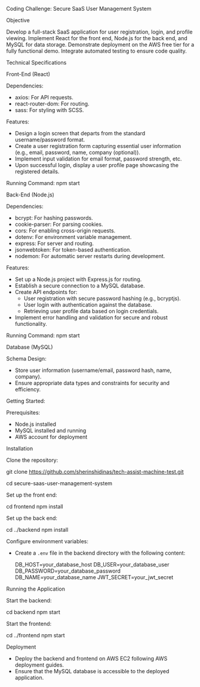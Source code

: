 Coding Challenge: Secure SaaS User Management System

Objective

Develop a full-stack SaaS application for user registration, login, and profile viewing. Implement React for the front end, Node.js for the back end, and MySQL for data storage. Demonstrate deployment on the AWS free tier for a fully functional demo. 
Integrate automated testing to ensure code quality.

Technical Specifications

Front-End (React)

Dependencies:
  - axios: For API requests.
  - react-router-dom: For routing.
  - sass: For styling with SCSS.
    
Features:
  - Design a login screen that departs from the standard username/password format.
  - Create a user registration form capturing essential user information (e.g., email, password, name, company (optional)).
  - Implement input validation for email format, password strength, etc.
  - Upon successful login, display a user profile page showcasing the registered details.
    
Running Command:    npm start
 
Back-End (Node.js)

Dependencies:

  - bcrypt: For hashing passwords.
  - cookie-parser: For parsing cookies.
  - cors: For enabling cross-origin requests.
  - dotenv: For environment variable management.
  - express: For server and routing.
  - jsonwebtoken: For token-based authentication.
  - nodemon: For automatic server restarts during development.
    
  Features:
  
  - Set up a Node.js project with Express.js for routing.
  - Establish a secure connection to a MySQL database.
  - Create API endpoints for:
    - User registration with secure password hashing (e.g., bcryptjs).
    - User login with authentication against the database.
    - Retrieving user profile data based on login credentials.
  - Implement error handling and validation for secure and robust functionality.
    
Running Command:  npm start
 
Database (MySQL)

Schema Design:

  - Store user information (username/email, password hash, name, company).
  - Ensure appropriate data types and constraints for security and efficiency.

Getting Started:

Prerequisites:

- Node.js installed
- MySQL installed and running
- AWS account for deployment

Installation

Clone the repository:
  
   git clone https://github.com/sherinshidinas/tech-assist-machine-test.git

   
   cd secure-saas-user-management-system
 

Set up the front end:

   cd frontend
   npm install
  

Set up the back end:
  
   cd ../backend
   npm install

Configure environment variables:

   - Create a `.env` file in the backend directory with the following content:
     
     DB_HOST=your_database_host
     DB_USER=your_database_user
     DB_PASSWORD=your_database_password
     DB_NAME=your_database_name
     JWT_SECRET=your_jwt_secret
   

Running the Application

Start the backend:
  
   cd backend
   npm start
  

Start the frontend:

   cd ../frontend
   npm start
  

Deployment

- Deploy the backend and frontend on AWS EC2 following AWS deployment guides.
- Ensure that the MySQL database is accessible to the deployed application.






